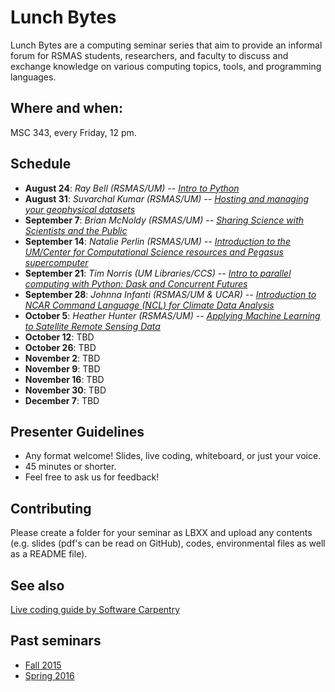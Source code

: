 # Lunch Bytes

Lunch Bytes are a computing seminar series that aim to provide an informal forum for RSMAS students, 
researchers, and faculty to discuss and exchange knowledge on various computing topics, tools, and programming languages.

## Where and when:

MSC 343, every Friday, 12 pm.

## Schedule

* **August 24**: *Ray Bell (RSMAS/UM) -- [Intro to Python](https://github.com/milancurcic/lunch-bytes/tree/master/Fall_2018/LB14)*
* **August 31**: *Suvarchal Kumar (RSMAS/UM) -- [Hosting and managing your geophysical datasets](https://github.com/milancurcic/lunch-bytes/tree/master/Fall_2018/LB15)*
* **September 7**: *Brian McNoldy (RSMAS/UM) -- [Sharing Science with Scientists and the Public](https://github.com/milancurcic/lunch-bytes/tree/master/Fall_2018/LB16)*
* **September 14**: *Natalie Perlin (RSMAS/UM) -- [Introduction to the UM/Center for Computational Science resources and Pegasus supercomputer](https://github.com/milancurcic/lunch-bytes/tree/master/Fall_2018/LB17)*
* **September 21**: *Tim Norris (UM Libraries/CCS) -- [Intro to parallel computing with Python: Dask and Concurrent Futures](https://github.com/milancurcic/lunch-bytes/tree/master/Fall_2018/LB18)*
* **September 28**: *Johnna Infanti (RSMAS/UM & UCAR) -- [Introduction to NCAR Command Language (NCL) for Climate Data Analysis](https://github.com/milancurcic/lunch-bytes/tree/master/Fall_2018/LB19)*
* **October 5**: *Heather Hunter (RSMAS/UM) -- [Applying Machine Learning to Satellite Remote Sensing Data](https://github.com/milancurcic/lunch-bytes/tree/master/Fall_2018/LB20)*
* **October 12**: TBD
* **October 26**: TBD
* **November 2**: TBD
* **November 9**: TBD
* **November 16**: TBD
* **November 30**: TBD
* **December 7**: TBD

## Presenter Guidelines

* Any format welcome! Slides, live coding, whiteboard, or just your voice.
* 45 minutes or shorter.
* Feel free to ask us for feedback!

## Contributing

Please create a folder for your seminar as LBXX and upload any contents (e.g. slides (pdf's can be read on GitHub), codes, environmental files as well as a README file).

## See also

[Live coding guide by Software Carpentry](http://swcarpentry.github.io/swc-releases/2017.02/instructor-training/13-live/)

## Past seminars

* [Fall 2015](https://github.com/milancurcic/lunch-bytes/tree/master/Fall_2015)
* [Spring 2016](https://github.com/milancurcic/lunch-bytes/tree/master/Spring_2016)
